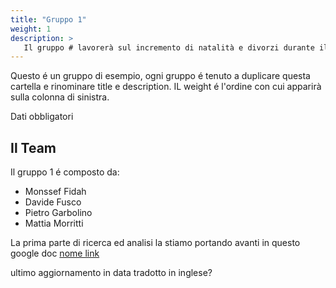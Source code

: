 ```yaml
---
title: "Gruppo 1"
weight: 1
description: >
   Il gruppo # lavorerà sul incremento di natalità e divorzi durante il lockdown
---
```


Questo é un gruppo di esempio, ogni gruppo é tenuto a duplicare questa cartella e rinominare title e description.
IL weight é l'ordine con cui apparirà sulla colonna di sinistra.

Dati obbligatori

## Il Team

Il gruppo 1 é composto da:

* Monssef Fidah  
* Davide Fusco
* Pietro Garbolino
* Mattia Morritti

La prima parte di ricerca ed analisi la stiamo portando avanti in questo google doc [nome link](url)

ultimo aggiornamento in data
tradotto in inglese?
